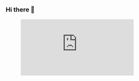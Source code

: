 ### Hi there 👋


<figure><embed src="https://wakatime.com/share/@f285e0a1-9f37-43f1-a746-0db3cb934ce7/7c2d4970-b780-44d2-be55-ac187e5d3d17.svg"></embed></figure>



<!--
**KostovRookie/KostovRookie** is a ✨ _special_ ✨ repository because its `README.md` (this file) appears on your GitHub profile.

Here are some ideas to get you started:

- 🔭 I’m currently working on ...
- 🌱 I’m currently learning ...
- 👯 I’m looking to collaborate on ...
- 🤔 I’m looking for help with ...
- 💬 Ask me about ...
- 📫 How to reach me: ...
- 😄 Pronouns: ...
- ⚡ Fun fact: ...
-->
